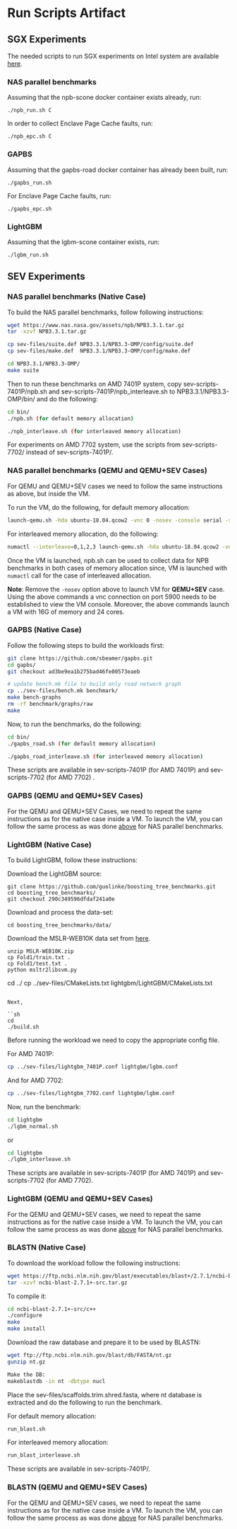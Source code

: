 # Run Scripts Artifact

## SGX Experiments 

The needed scripts to run SGX experiments on Intel system are available [here](sgx-scripts/).

### NAS parallel benchmarks

Assuming that the npb-scone docker container exists already, run:

```
./npb_run.sh C
```

In order to collect Enclave Page Cache faults, run:

```
./npb_epc.sh C
```

### GAPBS

Assuming that the gapbs-road docker container has already been built, run:

```
./gapbs_run.sh
```

For Enclave Page Cache faults, run:

```
./gapbs_epc.sh
```

### LightGBM

Assuming that the lgbm-scone container exists, run:

```
./lgbm_run.sh
```

## SEV Experiments

### NAS parallel benchmarks (Native Case)

To build the NAS parallel benchmarks, follow following instructions:

```sh
wget https://www.nas.nasa.gov/assets/npb/NPB3.3.1.tar.gz
tar -xzvf NPB3.3.1.tar.gz

cp sev-files/suite.def NPB3.3.1/NPB3.3-OMP/config/suite.def
cp sev-files/make.def  NPB3.3.1/NPB3.3-OMP/config/make.def

cd NPB3.3.1/NPB3.3-OMP/
make suite
```

Then to run these benchmarks on AMD 7401P system, copy sev-scripts-7401P/npb.sh and sev-scripts-7401P/npb_interleave.sh to NPB3.3.1/NPB3.3-OMP/bin/ and do the following:

```sh
cd bin/
./npb.sh (for default memory allocation)

./npb_interleave.sh (for interleaved memory allocation)
```

For experiments on AMD 7702 system, use the scripts from sev-scripts-7702/ instead of sev-scripts-7401P/.

### NAS parallel benchmarks (QEMU and QEMU+SEV Cases)

For QEMU and QEMU+SEV cases we need to follow the same instructions as above, but inside the VM.

To run the VM, do the following, for default memory allocation:

```sh
launch-qemu.sh -hda ubuntu-18.04.qcow2 -vnc 0 -nosev -console serial -smp 24 -mem 16384
```

For interleaved memory allocation, do the following:

```sh
numactl --interleave=0,1,2,3 launch-qemu.sh -hda ubuntu-18.04.qcow2 -vnc 0 -nosev -console serial -smp 24 -mem 16384
```

Once the VM is launched, npb.sh can be used to collect data for NPB benchmarks in both cases of memory allocation since, VM is launched with `numactl` call for the case of interleaved allocation.

**Note**: Remove the `-nosev` option above to launch VM for **QEMU+SEV** case. Using the above commands a vnc connection on port 5900 needs to be established to view the VM console. Moreover, the above commands launch a VM with 16G of memory and 24 cores.


### GAPBS (Native Case)

Follow the following steps to build the workloads first: 

```sh
git clone https://github.com/sbeamer/gapbs.git
cd gapbs/
git checkout ad3be9ea1b275bad46fe00573eaeb

# update bench.mk file to build only road network graph
cp ../sev-files/bench.mk benchmark/
make bench-graphs
rm -rf benchmark/graphs/raw
make
```

Now, to run the benchmarks, do the following:

```sh
cd bin/
./gapbs_road.sh (for default memory allocation)

./gapbs_road_interleave.sh (for interleaved memory allocation)
```

These scripts are available in sev-scripts-7401P (for AMD 7401P) and sev-scripts-7702 (for AMD 7702) .

### GAPBS (QEMU and QEMU+SEV Cases)

For the QEMU and QEMU+SEV Cases, we need to repeat the same instructions as for the native case inside a VM.
To launch the VM, you can follow the same process as was done [above](#NAS-parallel-benchmarks-(QEMU-and-QEMU+SEV-Cases)) for NAS parallel benchmarks.


### LightGBM (Native Case)

To build LightGBM, follow these instructions:

Download the LightGBM source:

```
git clone https://github.com/guolinke/boosting_tree_benchmarks.git
cd boosting_tree_benchmarks/
git checkout 290c349596dfdaf241a0e
```

Download and process the data-set:

```
cd boosting_tree_benchmarks/data/
```

Download the MSLR-WEB10K data set from [here](https://www.microsoft.com/en-us/research/project/mslr/).

```
unzip MSLR-WEB10K.zip
cp Fold1/train.txt .
cp Fold1/test.txt .
python msltr2libsvm.py 
```

cd ../
cp ../sev-files/CMakeLists.txt lightgbm/LightGBM/CMakeLists.txt
```

Next,

``sh
cd 
./build.sh
```

Before running the workload we need to copy the appropriate config file.

For AMD 7401P:

```sh
cp ../sev-files/lightgbm_7401P.conf lightgbm/lgbm.conf
```

And for AMD 7702:

```sh
cp ../sev-files/lightgbm_7702.conf lightgbm/lgbm.conf
```

Now, run the benchmark:

```sh
cd lightgbm
./lgbm_normal.sh
```
or 

```sh
cd lightgbm
./lgbm_interleave.sh
```

These scripts are available in sev-scripts-7401P (for AMD 7401P) and sev-scripts-7702 (for AMD 7702).

### LightGBM (QEMU and QEMU+SEV Cases)

For the QEMU and QEMU+SEV cases, we need to repeat the same instructions as for the native case inside a VM.
To launch the VM, you can follow the same process as was done [above](#NAS-parallel-benchmarks-(QEMU-and-QEMU+SEV-Cases)) for NAS parallel benchmarks.


### BLASTN (Native Case)


To download the workload follow the following instructions:

```sh
wget https://ftp.ncbi.nlm.nih.gov/blast/executables/blast+/2.7.1/ncbi-blast-2.7.1+-src.tar.gz
tar -xzvf ncbi-blast-2.7.1+-src.tar.gz
```

To compile it:

```sh
cd ncbi-blast-2.7.1+-src/c++
./configure
make
make install
```

Download the raw database and prepare it to be used by BLASTN:

```sh
wget ftp://ftp.ncbi.nlm.nih.gov/blast/db/FASTA/nt.gz
gunzip nt.gz

Make the DB:
makeblastdb -in nt -dbtype nucl
```

Place the sev-files/scaffolds.trim.shred.fasta, where nt database is extracted and do
the following to run the benchmark.

For default memory allocation:

```sh
run_blast.sh
```

For interleaved memory allocation:

```sh
run_blast_interleave.sh
```

These scripts are available in sev-scripts-7401P/.


### BLASTN (QEMU and QEMU+SEV Cases)

For the QEMU and QEMU+SEV cases, we need to repeat the same instructions as for the native case inside a VM.
To launch the VM, you can follow the same process as was done [above](#NAS-parallel-benchmarks-(QEMU-and-QEMU+SEV-Cases)) for NAS parallel benchmarks.